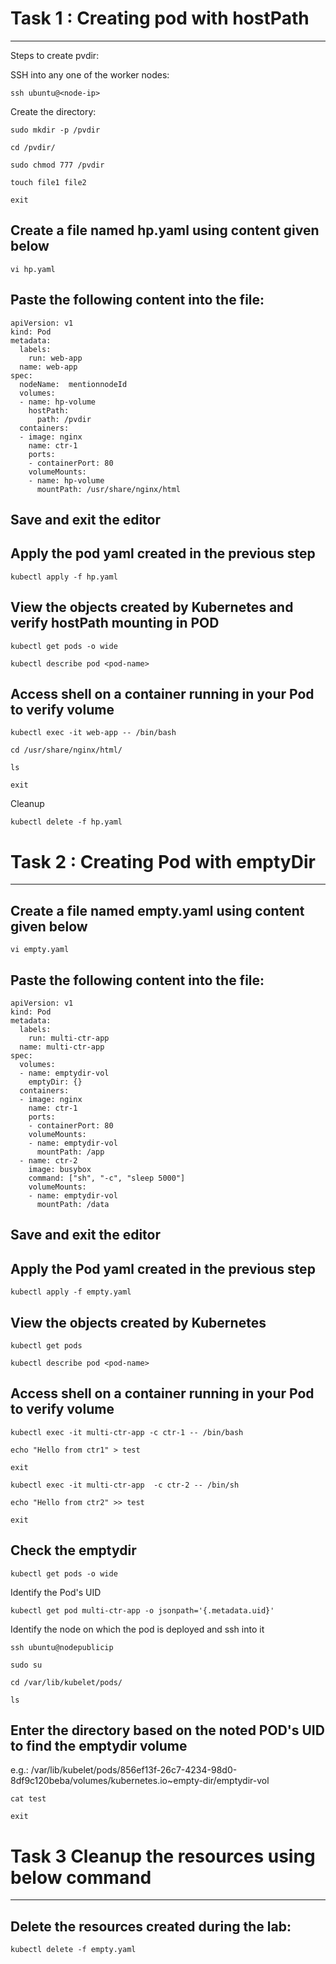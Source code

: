 # Task 1 : Creating pod with hostPath
--------------------------------------------------------------------------
Steps to create pvdir:

SSH into any one of the worker nodes:
```
ssh ubuntu@<node-ip>
```

Create the directory:
```
sudo mkdir -p /pvdir
```
```
cd /pvdir/
```
```
sudo chmod 777 /pvdir
```
```
touch file1 file2
```
```
exit
```
## Create a file named hp.yaml using content given below
```
vi hp.yaml
```
## Paste the following content into the file:
```
apiVersion: v1
kind: Pod
metadata:
  labels:
    run: web-app
  name: web-app
spec:
  nodeName:  mentionnodeId
  volumes:
  - name: hp-volume
    hostPath:
      path: /pvdir
  containers:
  - image: nginx
    name: ctr-1
    ports:
    - containerPort: 80
    volumeMounts:
    - name: hp-volume
      mountPath: /usr/share/nginx/html
 ```
## Save and exit the editor
## Apply the pod yaml created in the previous step
```
kubectl apply -f hp.yaml
```
## View the objects created by Kubernetes and verify hostPath mounting in POD

```
kubectl get pods -o wide
```
```
kubectl describe pod <pod-name>
```
## Access shell on a container running in your Pod to verify volume
```
kubectl exec -it web-app -- /bin/bash
```
```
cd /usr/share/nginx/html/
```
```
ls
```
```
exit
```
Cleanup
```
kubectl delete -f hp.yaml
```

# Task 2 : Creating Pod with emptyDir
--------------------------------------------------------------------------
## Create a file named empty.yaml using content given below
```
vi empty.yaml
```
## Paste the following content into the file:
```
apiVersion: v1
kind: Pod
metadata:
  labels:
    run: multi-ctr-app
  name: multi-ctr-app
spec:
  volumes:
  - name: emptydir-vol
    emptyDir: {}
  containers:
  - image: nginx
    name: ctr-1
    ports:
    - containerPort: 80
    volumeMounts:
    - name: emptydir-vol
      mountPath: /app
  - name: ctr-2
    image: busybox
    command: ["sh", "-c", "sleep 5000"]
    volumeMounts:
    - name: emptydir-vol
      mountPath: /data
```
## Save and exit the editor
## Apply the Pod yaml created in the previous step
```
kubectl apply -f empty.yaml
```
## View the objects created by Kubernetes 
```
kubectl get pods
```
```
kubectl describe pod <pod-name>
```
## Access shell on a container running in your Pod to verify volume
```
kubectl exec -it multi-ctr-app -c ctr-1 -- /bin/bash
```
```
echo "Hello from ctr1" > test
```
```
exit
```
```
kubectl exec -it multi-ctr-app  -c ctr-2 -- /bin/sh
```
```
echo "Hello from ctr2" >> test
```
```
exit
```
## Check the emptydir
```
kubectl get pods -o wide
```
Identify the Pod's UID
```
kubectl get pod multi-ctr-app -o jsonpath='{.metadata.uid}'
```
Identify the node on which the pod is deployed and ssh into it
```
ssh ubuntu@nodepublicip
```
```
sudo su
```
```
cd /var/lib/kubelet/pods/
```
```
ls
```
## Enter the directory based on the noted POD's UID to find the emptydir volume

e.g.: /var/lib/kubelet/pods/856ef13f-26c7-4234-98d0-8df9c120beba/volumes/kubernetes.io~empty-dir/emptydir-vol
```
cat test
```
```
exit
```

# Task 3 Cleanup the resources using below command
-----------------------------------------------------------------------------
## Delete the resources created during the lab:
```
kubectl delete -f empty.yaml
```

